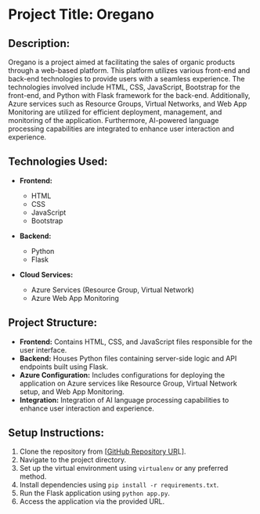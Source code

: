 # Project Title: Oregano

## Description:
Oregano is a project aimed at facilitating the sales of organic products through a web-based platform. This platform utilizes various front-end and back-end technologies to provide users with a seamless experience. The technologies involved include HTML, CSS, JavaScript, Bootstrap for the front-end, and Python with Flask framework for the back-end. Additionally, Azure services such as Resource Groups, Virtual Networks, and Web App Monitoring are utilized for efficient deployment, management, and monitoring of the application. Furthermore, AI-powered language processing capabilities are integrated to enhance user interaction and experience.

## Technologies Used:
- **Frontend:**
  - HTML
  - CSS
  - JavaScript
  - Bootstrap

- **Backend:**
  - Python
  - Flask

- **Cloud Services:**
  - Azure Services (Resource Group, Virtual Network)
  - Azure Web App Monitoring

## Project Structure:
- **Frontend:** Contains HTML, CSS, and JavaScript files responsible for the user interface.
- **Backend:** Houses Python files containing server-side logic and API endpoints built using Flask.
- **Azure Configuration:** Includes configurations for deploying the application on Azure services like Resource Group, Virtual Network setup, and Web App Monitoring.
- **Integration:** Integration of AI language processing capabilities to enhance user interaction and experience.

## Setup Instructions:
1. Clone the repository from [[GitHub Repository UR](https://github.com/GokulSasikumar/project_azure/edit/main/README.md)L].
2. Navigate to the project directory.
3. Set up the virtual environment using `virtualenv` or any preferred method.
4. Install dependencies using `pip install -r requirements.txt`.
5. Run the Flask application using `python app.py`.
6. Access the application via the provided URL.

